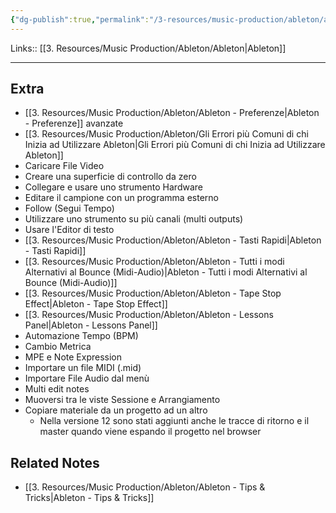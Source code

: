 ```yaml
---
{"dg-publish":true,"permalink":"/3-resources/music-production/ableton/ableton-extra/","tags":["note"]}
---
```


Links:: [[3. Resources/Music Production/Ableton/Ableton\|Ableton]]

---
## Extra

- [[3. Resources/Music Production/Ableton/Ableton - Preferenze\|Ableton - Preferenze]] avanzate
- [[3. Resources/Music Production/Ableton/Gli Errori più Comuni di chi Inizia ad Utilizzare Ableton\|Gli Errori più Comuni di chi Inizia ad Utilizzare Ableton]]
- Caricare File Video
- Creare una superficie di controllo da zero
- Collegare e usare uno strumento Hardware
- Editare il campione con un programma esterno
- Follow (Segui Tempo)
- Utilizzare uno strumento su più canali (multi outputs)
- Usare l'Editor di testo
- [[3. Resources/Music Production/Ableton/Ableton - Tasti Rapidi\|Ableton - Tasti Rapidi]]
- [[3. Resources/Music Production/Ableton/Ableton - Tutti i modi Alternativi al Bounce (Midi-Audio)\|Ableton - Tutti i modi Alternativi al Bounce (Midi-Audio)]]
- [[3. Resources/Music Production/Ableton/Ableton - Tape Stop Effect\|Ableton - Tape Stop Effect]]
- [[3. Resources/Music Production/Ableton/Ableton - Lessons Panel\|Ableton - Lessons Panel]]
- Automazione Tempo (BPM)
- Cambio Metrica
- MPE e Note Expression
- Importare un file MIDI (.mid)
- Importare File Audio dal menù
- Multi edit notes
- Muoversi tra le viste Sessione e Arrangiamento
- Copiare materiale da un progetto ad un altro
	- Nella versione 12 sono stati aggiunti anche le tracce di ritorno e il master quando viene espando il progetto nel browser


## Related Notes

- [[3. Resources/Music Production/Ableton/Ableton - Tips & Tricks\|Ableton - Tips & Tricks]]


